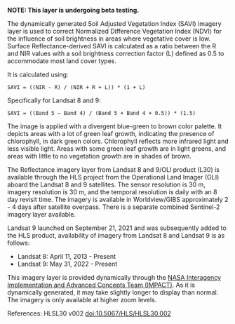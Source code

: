 **NOTE: This layer is undergoing beta testing.**

The dynamically generated Soil Adjusted Vegetation Index (SAVI) imagery layer is used to correct Normalized Difference Vegetation Index (NDVI) for the influence of soil brightness in areas where vegetative cover is low. Surface Reflectance-derived SAVI is calculated as a ratio between the R and NIR values with a soil brightness correction factor (L) defined as 0.5 to accommodate most land cover types.

It is calculated using:

`SAVI = ((NIR - R) / (NIR + R + L)) * (1 + L)`

Specifically for Landsat 8 and 9:

`SAVI = ((Band 5 – Band 4) / (Band 5 + Band 4 + 0.5)) * (1.5)`

The image is applied with a divergent blue-green to brown color palette. It depicts areas with a lot of green leaf growth, indicating the presence of chlorophyll, in dark green colors. Chlorophyll reflects more infrared light and less visible light. Areas with some green leaf growth are in light greens, and areas with little to no vegetation growth are in shades of brown.

The Reflectance imagery layer from Landsat 8 and 9/OLI product (L30) is available through the HLS project from the Operational Land Imager (OLI) aboard the Landsat 8 and 9 satellites. The sensor resolution is 30 m, imagery resolution is 30 m, and the temporal resolution is daily with an 8 day revisit time. The imagery is available in Worldview/GIBS approximately 2 - 4 days after satellite overpass. There is a separate combined Sentinel-2 imagery layer available.

Landsat 9 launched on September 21, 2021 and was subsequently added to the HLS product, availability of imagery from Landsat 8 and Landsat 9 is as follows:
- Landsat 8: April 11, 2013 - Present
- Landsat 9: May 31, 2022 - Present

This imagery layer is provided dynamically through the [NASA Interagency Implementation and Advanced Concepts Team (IMPACT)](https://www.earthdata.nasa.gov/about/impact). As it is dynamically generated, it may take slightly longer to display than normal. The imagery is only available at higher zoom levels.

References: HLSL30 v002 [doi:10.5067/HLS/HLSL30.002](https://doi.org/10.5067/HLS/HLSL30.002)